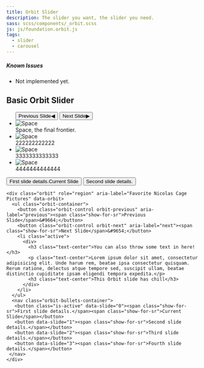 ```yaml
---
title: Orbit Slider
description: The slider you want, the slider you need.
sass: scss/components/_orbit.scss
js: js/foundation.orbit.js
tags:
  - slider
  - carousel
---
```



<div class="alert callout">
  <h5>Known Issues</h5>
  <ul>
    <li>Not implemented yet.</li>
 </ul>
</div>


## Basic Orbit Slider

<!-- ``` -->
<div class="orbit" role="region" aria-label="Favorite Nicolas Cage Pictures" data-orbit>
<!-- <div class="orbit-container" style='z-index: 5;'>
  <ul> -->
  <ul class="orbit-container">
    <button class="orbit-control orbit-previous" aria-label="previous"><span class="show-for-sr">Previous Slide</span>&#9664;</button>
    <button class="orbit-control orbit-next" aria-label="next"><span class="show-for-sr">Next Slide</span>&#9654;</button>
    <li class="active">
      <img class="orbit-image" src="/assets/img/interchange/small.jpg" alt="Space">
      <figcaption class="orbit-caption">Space, the final frontier.</figcaption>
    </li>
    <li>
      <img class="orbit-image" src="/assets/img/interchange/small.jpg" alt="Space">
      <figcaption class="orbit-caption">222222222222</figcaption>
    </li>
    <li>
      <img class="orbit-image" src="/assets/img/interchange/small.jpg" alt="Space">
      <figcaption class="orbit-caption">3333333333333</figcaption>
    </li>
    <li>
      <img class="orbit-image" src="/assets/img/interchange/small.jpg" alt="Space">
      <figcaption class="orbit-caption">4444444444444</figcaption>
    </li>
  </ul>
<!-- </div> -->

  <nav class="orbit-bullets-container">
   <button class="is-active" data-slide="0"><span class="show-for-sr">First slide details.</span><span class="show-for-sr">Current Slide</span></button>
   <button data-slide="1"><span class="show-for-sr">Second slide details.</span></button>
 </nav>
</div>
<!-- ``` -->

```html_example
<div class="orbit" role="region" aria-label="Favorite Nicolas Cage Pictures" data-orbit>
  <ul class="orbit-container">
    <button class="orbit-control orbit-previous" aria-label="previous"><span class="show-for-sr">Previous Slide</span>&#9664;</button>
    <button class="orbit-control orbit-next" aria-label="next"><span class="show-for-sr">Next Slide</span>&#9654;</button>
    <li class="active">
      <div>
        <h3 class="text-center">You can also throw some text in here!</h3>
        <p class="text-center">Lorem ipsum dolor sit amet, consectetur adipisicing elit. Unde harum rem, beatae ipsa consectetur quisquam. Rerum ratione, delectus atque tempore sed, suscipit ullam, beatae distinctio cupiditate ipsam eligendi tempora expedita.</p>
        <h3 class="text-center">This Orbit slide has chill</h3>
      </div>
    </li>
  </ul>
  <nav class="orbit-bullets-container">
   <button class="is-active" data-slide="0"><span class="show-for-sr">First slide details.</span><span class="show-for-sr">Current Slide</span></button>
   <button data-slide="1"><span class="show-for-sr">Second slide details.</span></button>
   <button data-slide="2"><span class="show-for-sr">Third slide details.</span></button>
   <button data-slide="3"><span class="show-for-sr">Fourth slide details.</span></button>
 </nav>
</div>
```
